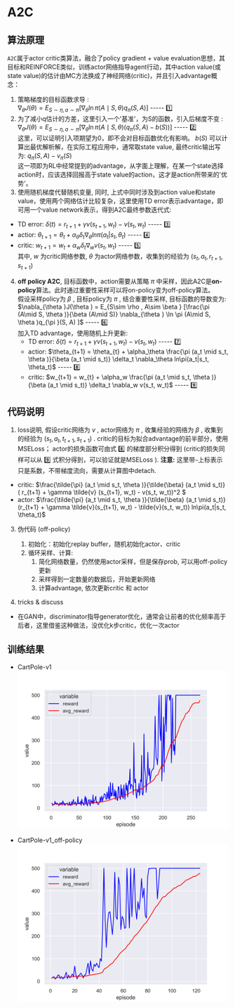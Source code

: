
# A2C

## 算法原理
`A2C`属于actor critic类算法，融合了policy gradient + value evaluation思想，其目标和REINFORCE类似，训练actor网络指导agent行动，其中action value(或 state value)的估计由MC方法换成了神经网络(critic)，并且引入advantage概念：  
1. 策略梯度的目标函数求导 :   
$\nabla_{\theta }J(\theta ) = E_{S\sim \eta , a\sim \pi } [\nabla_{\theta } \ln \pi (A\mid S, \theta )q_{\pi }(S, A) ]$   ----- :one:  
2. 为了减小q估计的方差，这里引入一个'基准'，为S的函数，引入后梯度不变 :  
$\nabla_{\theta }J(\theta ) = E_{S\sim \eta , a\sim \pi } [\nabla_{\theta } \ln \pi (A\mid S, \theta )(q_{\pi }(S, A) - b(S)) ]$   ----- :two:  
这里，可以证明引入项期望为0，即不会对目标函数优化有影响。 $b(S)$ 可以计算出最优解析解，在实际工程应用中，通常取state value, 最终critic输出写为: $q_{\pi }(S, A) - v_{\pi}(S)$  
这一项即为RL中经常提到的advantage，从字面上理解，在某一个state选择action时，应该选择回报高于state value的action，这才是action所带来的'优势'。
3. 使用随机梯度代替随机变量, 同时, 上式中同时涉及到action value和state value，使用两个网络估计比较复杂，这里使用TD error表示advantage，即可用一个value network表示，得到A2C最终参数迭代式:  
  - TD error: $\delta (t) = r_{t+1} + \gamma v(s_{t+1}, w_t) - v(s_t, w_t)$  ----- :three:  
  - actior: $\theta_{t+1} = \theta_{t} + \alpha_\theta \delta_t \nabla_\theta ln\pi(a_t|s_t, \theta_t)$  ----- :four:  
  - critic: $w_{t+1} = w_{t} + \alpha_w \delta_t \nabla_w v(s_t, w_t)$  ----- :five:  
  其中, $w$ 为critic网络参数, $\theta$ 为actor网络参数，收集到的经验为 $(s_t, a_t, r_{t+1}, s_{t+1})$
4. **off policy A2C**, 目标函数中，action需要从策略 $\pi$ 中采样，因此A2C是**on-policy**算法。此时通过重要性采样可以将on-policy变为off-policy算法。  
    假设采样policy为 $\beta$ ,  目标policy为 $\pi$ , 结合重要性采样, 目标函数的导数变为:
    $\nabla_{\theta }J(\theta ) = E_{S\sim \rho  , A\sim \beta } [\frac{\pi (A\mid S, \theta )}{\beta (A\mid S)}  \nabla_{\theta } \ln \pi (A\mid S, \theta )q_{\pi }(S, A) ]$  ----- :six:  
    加入TD advantage，使用随机上升更新:  
    - TD error: $\delta (t) = r_{t+1} + \gamma v(s_{t+1}, w_t) - v(s_t, w_t)$  ----- :seven:  
    - actior: $\theta_{t+1} = \theta_{t} + \alpha_\theta \frac{\pi (a_t \mid s_t, \theta )}{\beta (a_t \mid s_t)} \delta_t \nabla_\theta ln\pi(a_t|s_t, \theta_t)$  ----- :eight:  
    - critic: $w_{t+1} = w_{t} + \alpha_w \frac{\pi (a_t \mid s_t, \theta )}{\beta (a_t \mid s_t)} \delta_t \nabla_w v(s_t, w_t)$   ----- :nine:  

## 代码说明
1. loss说明, 假设critic网络为 $v$ , actor网络为 $\pi$ , 收集经验的网络为 $\beta$ , 收集到的经验为 $(s_t, a_t, t_{t+1}, s_{t+1})$ . critic的目标为拟合advantage的前半部分，使用MSELoss； actor的损失函数可由式 :eight: 的梯度部分积分得到 (critic的损失同样可以从 :nine: 式积分得到，可以验证就是MSELoss ). **注意:** 这里带`~`上标表示只是系数，不带梯度流向，需要从计算图中detach.  
  - critic: $\frac{\tilde{\pi} (a_t \mid s_t, \theta )}{\tilde{\beta} (a_t \mid s_t)} ( r_{t+1} + \gamma \tilde{v} (s_{t+1}, w_t) - v(s_t, w_t))^2 $  
  - actor: $\frac{\tilde{\pi} (a_t \mid s_t, \theta )}{\tilde{\beta} (a_t \mid s_t)} (r_{t+1} + \gamma \tilde{v}(s_{t+1}, w_t) - \tilde{v}(s_t, w_t)) ln\pi(a_t|s_t, \theta_t)$  
   
3. 伪代码 (off-policy)
   1. 初始化：初始化replay buffer，随机初始化actor、critic  
   2. 循环采样、计算:
      1. 简化网络数量，仍然使用actor采样，但是保存prob, 可以用off-policy更新
      2. 采样得到一定数量的数据后，开始更新网络
      3. 计算advantage, 依次更新critic 和 actor 

4. tricks & discuss
  - 在GAN中，discriminator指导generator优化，通常会让前者的优化频率高于后者，这里借鉴这种做法，没优化k步critic，优化一次actor  
   


## 训练结果
- CartPole-v1  
![CartPole-v1 train reward](https://github.com/iLovEing/hello_DRL/blob/main/3.A2C/train_log/CartPole-v1_A2C_reward.png)

- CartPole-v1_off-policy
![CartPole-v1_off-policy train reward](https://github.com/iLovEing/hello_DRL/blob/main/3.A2C/train_log/CartPole-v1_A2C_off-policy_reward.png)

